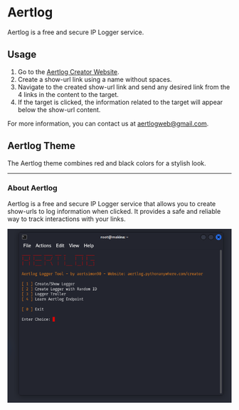 # Aertlog

Aertlog is a free and secure IP Logger service.

## Usage

1. Go to the [Aertlog Creator Website](https://aertlog.pythonanywhere.com/creator).
2. Create a show-url link using a name without spaces.
3. Navigate to the created show-url link and send any desired link from the 4 links in the content to the target.
4. If the target is clicked, the information related to the target will appear below the show-url content.

For more information, you can contact us at [aertlogweb@gmail.com](mailto:aertlogweb@gmail.com).

## Aertlog Theme

The Aertlog theme combines red and black colors for a stylish look.

---

### About Aertlog

Aertlog is a free and secure IP Logger service that allows you to create show-urls to log information when clicked. It provides a safe and reliable way to track interactions with your links.

![Aertlog Screenshot](screenshot.jpg)
